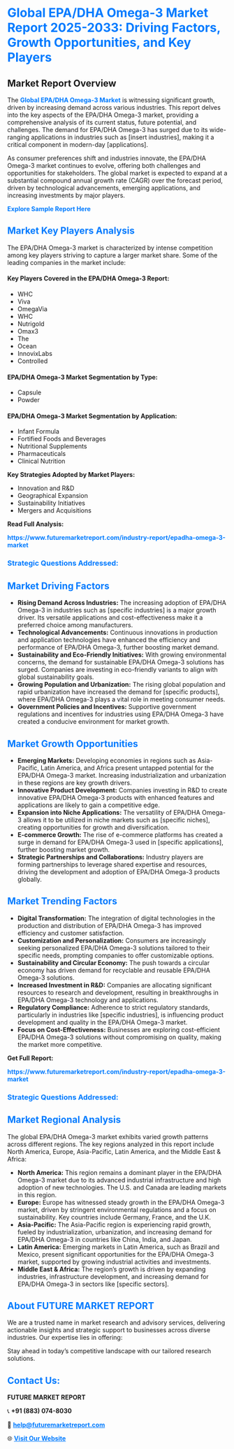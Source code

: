 <h1 style="color: #007BFF;">Global EPA/DHA Omega-3 Market Report 2025-2033: Driving Factors, Growth Opportunities, and Key Players</h1>

<section id="overview">
<h2>Market Report Overview</h2>
<p>The <a href="https://www.futuremarketreport.com/industry-report/epadha-omega-3-market" style="color: #007BFF; text-decoration: none;"><strong>Global EPA/DHA Omega-3 Market</strong></a> is witnessing significant growth, driven by increasing demand across various industries. This report delves into the key aspects of the EPA/DHA Omega-3 market, providing a comprehensive analysis of its current status, future potential, and challenges. The demand for EPA/DHA Omega-3 has surged due to its wide-ranging applications in industries such as [insert industries], making it a critical component in modern-day [applications].</p>
<p>As consumer preferences shift and industries innovate, the EPA/DHA Omega-3 market continues to evolve, offering both challenges and opportunities for stakeholders. The global market is expected to expand at a substantial compound annual growth rate (CAGR) over the forecast period, driven by technological advancements, emerging applications, and increasing investments by major players.</p>
</section>

<section id="overview">
<p><a href="https://www.futuremarketreport.com/request-sample/reportId=52887" style="color: #007BFF; text-decoration: none;"><strong>Explore Sample Report Here</strong></a></p>
</section>

<section id="key-players">
<h2 style="color: #007BFF;">Market Key Players Analysis</h2>
<p>The EPA/DHA Omega-3 market is characterized by intense competition among key players striving to capture a larger market share. Some of the leading companies in the market include:</p>
<h4>Key Players Covered in the EPA/DHA Omega-3 Report:</h4>
<ul><li>WHC</li><li>Viva</li><li>OmegaVia</li><li>WHC</li><li>Nutrigold</li><li>Omax3</li><li>The</li><li>Ocean</li><li>InnovixLabs</li><li>Controlled</li></ul>
<h4>EPA/DHA Omega-3 Market Segmentation by Type:</h4>
<ul><li>Capsule</li><li>Powder</li></ul>

<h4>EPA/DHA Omega-3 Market Segmentation by Application:</h4>
<ul><li>Infant Formula</li><li>Fortified Foods and Beverages</li><li>Nutritional Supplements</li><li>Pharmaceuticals</li><li>Clinical Nutrition</li></ul>
<p><strong>Key Strategies Adopted by Market Players:</strong></p>
<ul>
<li>Innovation and R&D</li>
<li>Geographical Expansion</li>
<li>Sustainability Initiatives</li>
<li>Mergers and Acquisitions</li>
</ul>
</section>

<section>
<p><strong>Read Full Analysis: </strong></p><a href="https://www.futuremarketreport.com/industry-report/epadha-omega-3-market" style="color: #007BFF; text-decoration: none;"><strong>https://www.futuremarketreport.com/industry-report/epadha-omega-3-market</strong></a>
<h3 style="color: #007BFF;">Strategic Questions Addressed:</h3>
</section>

<section id="driving-factors">
<h2 style="color: #007BFF;">Market Driving Factors</h2>
<ul>
<li><strong>Rising Demand Across Industries:</strong> The increasing adoption of EPA/DHA Omega-3 in industries such as [specific industries] is a major growth driver. Its versatile applications and cost-effectiveness make it a preferred choice among manufacturers.</li>
<li><strong>Technological Advancements:</strong> Continuous innovations in production and application technologies have enhanced the efficiency and performance of EPA/DHA Omega-3, further boosting market demand.</li>
<li><strong>Sustainability and Eco-Friendly Initiatives:</strong> With growing environmental concerns, the demand for sustainable EPA/DHA Omega-3 solutions has surged. Companies are investing in eco-friendly variants to align with global sustainability goals.</li>
<li><strong>Growing Population and Urbanization:</strong> The rising global population and rapid urbanization have increased the demand for [specific products], where EPA/DHA Omega-3 plays a vital role in meeting consumer needs.</li>
<li><strong>Government Policies and Incentives:</strong> Supportive government regulations and incentives for industries using EPA/DHA Omega-3 have created a conducive environment for market growth.</li>
</ul>
</section>

<section id="growth-opportunities">
<h2 style="color: #007BFF;">Market Growth Opportunities</h2>
<ul>
<li><strong>Emerging Markets:</strong> Developing economies in regions such as Asia-Pacific, Latin America, and Africa present untapped potential for the EPA/DHA Omega-3 market. Increasing industrialization and urbanization in these regions are key growth drivers.</li>
<li><strong>Innovative Product Development:</strong> Companies investing in R&D to create innovative EPA/DHA Omega-3 products with enhanced features and applications are likely to gain a competitive edge.</li>
<li><strong>Expansion into Niche Applications:</strong> The versatility of EPA/DHA Omega-3 allows it to be utilized in niche markets such as [specific niches], creating opportunities for growth and diversification.</li>
<li><strong>E-commerce Growth:</strong> The rise of e-commerce platforms has created a surge in demand for EPA/DHA Omega-3 used in [specific applications], further boosting market growth.</li>
<li><strong>Strategic Partnerships and Collaborations:</strong> Industry players are forming partnerships to leverage shared expertise and resources, driving the development and adoption of EPA/DHA Omega-3 products globally.</li>
</ul>
</section>

<section id="trending-factors">
<h2 style="color: #007BFF;">Market Trending Factors</h2>
<ul>
<li><strong>Digital Transformation:</strong> The integration of digital technologies in the production and distribution of EPA/DHA Omega-3 has improved efficiency and customer satisfaction.</li>
<li><strong>Customization and Personalization:</strong> Consumers are increasingly seeking personalized EPA/DHA Omega-3 solutions tailored to their specific needs, prompting companies to offer customizable options.</li>
<li><strong>Sustainability and Circular Economy:</strong> The push towards a circular economy has driven demand for recyclable and reusable EPA/DHA Omega-3 solutions.</li>
<li><strong>Increased Investment in R&D:</strong> Companies are allocating significant resources to research and development, resulting in breakthroughs in EPA/DHA Omega-3 technology and applications.</li>
<li><strong>Regulatory Compliance:</strong> Adherence to strict regulatory standards, particularly in industries like [specific industries], is influencing product development and quality in the EPA/DHA Omega-3 market.</li>
<li><strong>Focus on Cost-Effectiveness:</strong> Businesses are exploring cost-efficient EPA/DHA Omega-3 solutions without compromising on quality, making the market more competitive.</li>
</ul>
</section>

<section>
<p><strong>Get Full Report: </strong></p><a href="https://www.futuremarketreport.com/industry-report/epadha-omega-3-market" style="color: #007BFF; text-decoration: none;"><strong>https://www.futuremarketreport.com/industry-report/epadha-omega-3-market</strong></a>
<h3 style="color: #007BFF;">Strategic Questions Addressed:</h3>
</section>


<section id="regional-analysis">
<h2 style="color: #007BFF;">Market Regional Analysis</h2>
<p>The global EPA/DHA Omega-3 market exhibits varied growth patterns across different regions. The key regions analyzed in this report include North America, Europe, Asia-Pacific, Latin America, and the Middle East & Africa:</p>
<ul>
<li><strong>North America:</strong> This region remains a dominant player in the EPA/DHA Omega-3 market due to its advanced industrial infrastructure and high adoption of new technologies. The U.S. and Canada are leading markets in this region.</li>
<li><strong>Europe:</strong> Europe has witnessed steady growth in the EPA/DHA Omega-3 market, driven by stringent environmental regulations and a focus on sustainability. Key countries include Germany, France, and the U.K.</li>
<li><strong>Asia-Pacific:</strong> The Asia-Pacific region is experiencing rapid growth, fueled by industrialization, urbanization, and increasing demand for EPA/DHA Omega-3 in countries like China, India, and Japan.</li>
<li><strong>Latin America:</strong> Emerging markets in Latin America, such as Brazil and Mexico, present significant opportunities for the EPA/DHA Omega-3 market, supported by growing industrial activities and investments.</li>
<li><strong>Middle East & Africa:</strong> The region’s growth is driven by expanding industries, infrastructure development, and increasing demand for EPA/DHA Omega-3 in sectors like [specific sectors].</li>
</ul>
</section>

<footer>
<h2 style="color: #007BFF;">About FUTURE MARKET REPORT</h2>
<p>We are a trusted name in market research and advisory services, delivering actionable insights and strategic support to businesses across diverse industries. Our expertise lies in offering:</p>

<p>Stay ahead in today’s competitive landscape with our tailored research solutions.</p>

<h2 style="color: #007BFF;">Contact Us:</h2>
<p><strong>FUTURE MARKET REPORT</strong></p>
<p>📞 <strong>+91 (883) 074-8030</strong></p>
<p>📧 <strong><a href="mailto:help@futuremarketreport.com" style="color: #007BFF;">help@futuremarketreport.com</a></strong></p>
<p>🌐 <strong><a href="https://www.futuremarketreport.com/" style="color: #007BFF;">Visit Our Website</a></strong></p>
</footer>